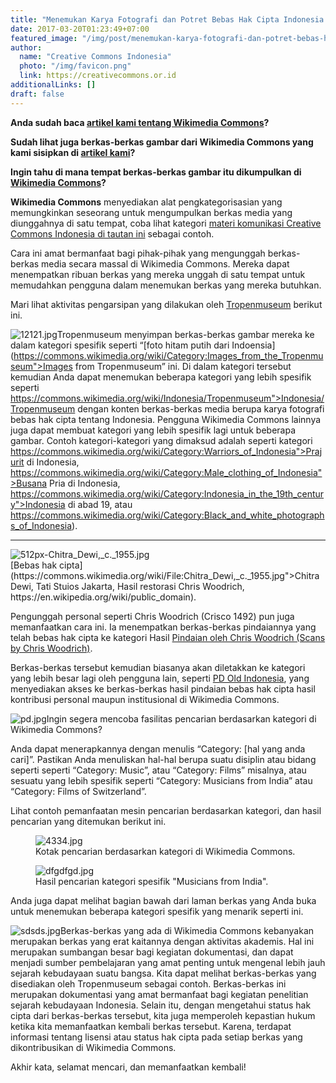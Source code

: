 ```yaml
---
title: "Menemukan Karya Fotografi dan Potret Bebas Hak Cipta Indonesia di Wikimedia Commons"
date: 2017-03-20T01:23:49+07:00
featured_image: "/img/post/menemukan-karya-fotografi-dan-potret-bebas-hak-cipta-indonesia-di-wikimedia-commons/512px-Batak_Warriors_60011135_edit.jpg"
author:
  name: "Creative Commons Indonesia"
  photo: "/img/favicon.png"
  link: https://creativecommons.or.id
additionalLinks: []
draft: false
---
```



**Anda sudah baca [artikel kami tentang Wikimedia Commons](http://creativecommons.or.id/2016/10/kenapa-mengunggah-karya-ke-wikimedia-commons.html)?**

**Sudah lihat juga berkas-berkas gambar dari Wikimedia Commons yang kami sisipkan di [artikel kami](http://creativecommons.or.id/2016/07/habis-belum-mencari-tahu-karya-yang-telah-bebas-hak-cipta.html)?**

**Ingin tahu di mana tempat berkas-berkas gambar itu dikumpulkan di [Wikimedia Commons](https://commons.wikimedia.org/wiki/Main_Page)?**

**Wikimedia Commons** menyediakan alat pengkategorisasian yang memungkinkan seseorang untuk mengumpulkan berkas media yang diunggahnya di satu tempat, coba lihat kategori [materi komunikasi Creative Commons Indonesia di tautan ini](https://commons.wikimedia.org/wiki/Category:Materi_Komunikasi_Creative_Commons_Indonesia) sebagai contoh.

Cara ini amat bermanfaat bagi pihak-pihak yang mengunggah berkas-berkas media secara massal di Wikimedia Commons. Mereka dapat menempatkan ribuan berkas yang mereka unggah di satu tempat untuk memudahkan pengguna dalam menemukan berkas yang mereka butuhkan.

Mari lihat aktivitas pengarsipan yang dilakukan oleh [Tropenmuseum](https://tropenmuseum.nl/) berikut ini.

<img src="../../uploads/12121.jpg" alt="12121.jpg" class="img-fluid w-100 mt-3 mb-4">Tropenmuseum menyimpan berkas-berkas gambar mereka ke dalam kategori spesifik seperti “[foto hitam putih dari Indoensia](https://commons.wikimedia.org/wiki/Category:Images_from_the_Tropenmuseum">Images from Tropenmuseum” ini. Di dalam kategori tersebut kemudian Anda dapat menemukan beberapa kategori yang lebih spesifik seperti https://commons.wikimedia.org/wiki/Indonesia/Tropenmuseum">Indonesia/Tropenmuseum dengan konten berkas-berkas media berupa karya fotografi bebas hak cipta tentang Indonesia. Pengguna Wikimedia Commons lainnya juga dapat membuat kategori yang lebih spesifik lagi untuk beberapa gambar. Contoh kategori-kategori yang dimaksud adalah seperti kategori https://commons.wikimedia.org/wiki/Category:Warriors_of_Indonesia">Prajurit di Indonesia, https://commons.wikimedia.org/wiki/Category:Male_clothing_of_Indonesia">Busana Pria di Indonesia, https://commons.wikimedia.org/wiki/Category:Indonesia_in_the_19th_century">Indonesia di abad 19, atau https://commons.wikimedia.org/wiki/Category:Black_and_white_photographs_of_Indonesia).

---

<img src="../../uploads/512px-Chitra_Dewi,_c._1955.jpg" alt="512px-Chitra_Dewi,_c._1955.jpg" class="figure-img img-fluid">

  <figcaption class="figure-caption">[Bebas hak cipta](https://commons.wikimedia.org/wiki/File:Chitra_Dewi,_c._1955.jpg">Chitra Dewi, Tati Stuios Jakarta, Hasil restorasi Chris Woodrich, https://en.wikipedia.org/wiki/public_domain).</figcaption>

</figure>

Pengunggah personal seperti Chris Woodrich (Crisco 1492) pun juga memanfaatkan cara ini. Ia menempatkan berkas-berkas pindaiannya yang telah bebas hak cipta ke kategori Hasil [Pindaian oleh Chris Woodrich (Scans by Chris Woodrich)](https://commons.wikimedia.org/wiki/Category:Scans_by_Chris_Woodrich).

Berkas-berkas tersebut kemudian biasanya akan diletakkan ke kategori yang lebih besar lagi oleh pengguna lain, seperti [PD Old Indonesia](https://commons.wikimedia.org/wiki/Category:PD_Indonesia_Old), yang menyediakan akses ke berkas-berkas hasil pindaian bebas hak cipta hasil kontribusi personal maupun institusional di Wikimedia Commons.

<img src="../../uploads/pd.jpg" alt="pd.jpg" class="img-fluid w-md-50 mt-3 mb-4">Ingin segera mencoba fasilitas pencarian berdasarkan kategori di Wikimedia Commons?

Anda dapat menerapkannya dengan menulis “Category: [hal yang anda cari]”. Pastikan Anda menuliskan hal-hal berupa suatu disiplin atau bidang seperti seperti “Category: Music”, atau “Category: Films” misalnya, atau sesuatu yang lebih spesifik seperti “Category: Musicians from India” atau “Category: Films of Switzerland”.

Lihat contoh pemanfaatan mesin pencarian berdasarkan kategori, dan hasil pencarian yang ditemukan berikut ini.

<figure class="figure w-sm-50 mt-2 mb-4">

  <img src="../../uploads/4334.jpg" alt="4334.jpg" class="figure-img img-fluid">

  <figcaption class="figure-caption">Kotak pencarian berdasarkan kategori di Wikimedia Commons.</figcaption>

</figure>

<figure class="figure w-sm-50 mt-2 mb-4">

  <img src="../../uploads/dfgdfgd.jpg" alt="dfgdfgd.jpg" class="figure-img img-fluid">

  <figcaption class="figure-caption">Hasil pencarian kategori spesifik "Musicians from India".</figcaption>

</figure>

Anda juga dapat melihat bagian bawah dari laman berkas yang Anda buka untuk menemukan beberapa kategori spesifik yang menarik seperti ini.

<img src="../../uploads/sdsds.jpg" alt="sdsds.jpg" class="img-fluid w-100 mt-3 mb-4">Berkas-berkas yang ada di Wikimedia Commons kebanyakan merupakan berkas yang erat kaitannya dengan aktivitas akademis. Hal ini merupakan sumbangan besar bagi kegiatan dokumentasi, dan dapat menjadi sumber pembelajaran yang amat penting untuk mengenal lebih jauh sejarah kebudayaan suatu bangsa. Kita dapat melihat berkas-berkas yang disediakan oleh Tropenmuseum sebagai contoh. Berkas-berkas ini merupakan dokumentasi yang amat bermanfaat bagi kegiatan penelitian sejarah kebudayaan Indonesia. Selain itu, dengan mengetahui status hak cipta dari berkas-berkas tersebut, kita juga memperoleh kepastian hukum ketika kita memanfaatkan kembali berkas tersebut. Karena, terdapat informasi tentang lisensi atau status hak cipta pada setiap berkas yang dikontribusikan di Wikimedia Commons.

Akhir kata, selamat mencari, dan memanfaatkan kembali!

